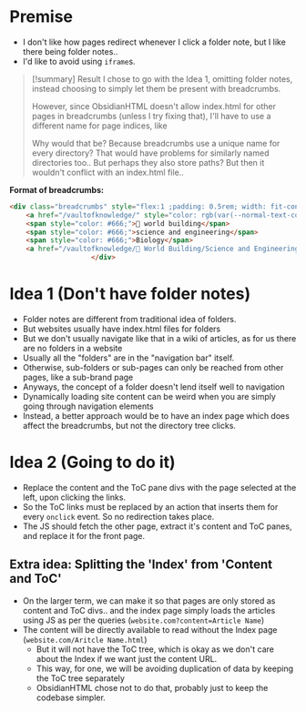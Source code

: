 # Premise
- I don't like how pages redirect whenever I click a folder note, but I like there being folder notes..
- I'd like to avoid using `iframe`s.

> [!summary] Result
> I chose to go with the Idea 1, omitting folder notes, instead choosing to simply let them be present with breadcrumbs.
> 
> However, since ObsidianHTML doesn't allow index.html for other pages in breadcrumbs (unless I try fixing that), I'll have to use a different name for page indices, like 
> 
> Why would that be? Because breadcrumbs use a unique name for every directory? That would have problems for similarly named directories too.. But perhaps they also store paths? But then it wouldn't conflict with an index.html file..

**Format of breadcrumbs:**

```HTML
<div class="breadcrumbs" style="flex:1 ;padding: 0.5rem; width: fit-content;display: inline;border-radius: 0.2rem;">
	<a href="/vaultofknowledge/" style="color: rgb(var(--normal-text-color));">Home</a>
	<span style="color: #666;">🔮 world building</span>
	<span style="color: #666;">science and engineering</span>
	<span style="color: #666;">Biology</span>
	<a href="/vaultofknowledge/🔮 World Building/Science and Engineering/Biology/Brownian Motors.html">Brownian Motors</a>
                    </div>
```

# Idea 1 (Don't have folder notes)
- Folder notes are different from traditional idea of folders.
- But websites usually have index.html files for folders
- But we don't usually navigate like that in a wiki of articles, as for us there are no folders in a website
- Usually all the "folders" are in the "navigation bar" itself.
- Otherwise, sub-folders or sub-pages can only be reached from other pages, like a sub-brand page
- Anyways, the concept of a folder doesn't lend itself well to navigation
- Dynamically loading site content can be weird when you are simply going through navigation elements
- Instead, a better approach would be to have an index page which does affect the breadcrumbs, but not the directory tree clicks.
# Idea 2 (Going to do it)
- Replace the content and the ToC pane divs with the page selected at the left, upon clicking the links.
- So the ToC links must be replaced by an action that inserts them for every `onclick` event. So no redirection takes place.
- The JS should fetch the other page, extract it's content and ToC panes, and replace it for the front page.
## Extra idea: Splitting the 'Index' from 'Content and ToC'
- On the larger term, we can make it so that pages are only stored as content and ToC divs.. and the index page simply loads the articles using JS as per the queries (`website.com?content=Article Name`)
- The content will be directly available to read without the Index page (`website.com/Aritcle Name.html`)
	- But it will not have the ToC tree, which is okay as we don't care about the Index if we want just the content URL.
	- This way, for one, we will be avoiding duplication of data by keeping the ToC tree separately
	- ObsidianHTML chose not to do that, probably just to keep the codebase simpler.